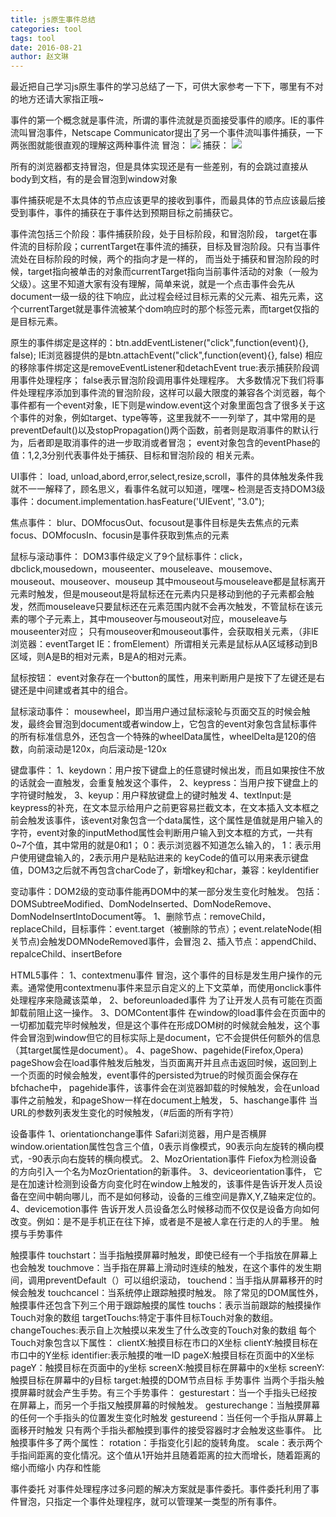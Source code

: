```yaml
---
title: js原生事件总结
categories: tool
tags: tool
date: 2016-08-21
author: 赵文琳
---
```

最近把自己学习js原生事件的学习总结了一下，可供大家参考一下下，哪里有不对的地方还请大家指正哦~
<!-- more -->
事件的第一个概念就是事件流，所谓的事件流就是页面接受事件的顺序。IE的事件流叫冒泡事件，Netscape Communicator提出了另一个事件流叫事件捕获，一下两张图就能很直观的理解这两种事件流
冒泡：
![](/bimg/417.jpg)
捕获：
![](/bimg/418.jpg)

所有的浏览器都支持冒泡，但是具体实现还是有一些差别，有的会跳过<HTML>直接从body到文档，有的是会冒泡到window对象

事件捕获呢是不太具体的节点应该更早的接收到事件，而最具体的节点应该最后接受到事件，事件的捕获在于事件达到预期目标之前捕获它。

事件流包括三个阶段：事件捕获阶段，处于目标阶段，和冒泡阶段，
target在事件流的目标阶段；currentTarget在事件流的捕获，目标及冒泡阶段。只有当事件流处在目标阶段的时候，两个的指向才是一样的， 而当处于捕获和冒泡阶段的时候，target指向被单击的对象而currentTarget指向当前事件活动的对象（一般为父级）。这里不知道大家有没有理解，简单来说，就是一个点击事件会先从document一级一级的往下响应，此过程会经过目标元素的父元素、祖先元素，这个currentTarget就是事件流被某个dom响应时的那个标签元素，而target仅指的是目标元素。

原生的事件绑定是这样的：btn.addEventListener("click",function(event){}, false);
IE浏览器提供的是btn.attachEvent("click",function(event){}, false)
相应的移除事件绑定这是removeEventListener和detachEvent
true:表示捕获阶段调用事件处理程序；
false表示冒泡阶段调用事件处理程序。
大多数情况下我们将事件处理程序添加到事件流的冒泡阶段，这样可以最大限度的兼容各个浏览器，每个事件都有一个event对象，IE下则是window.event这个对象里面包含了很多关于这个事件的对象，例如target、type等等，这里我就不一一列举了，其中常用的是preventDefault()以及stopPropagation()两个函数，前者则是取消事件的默认行为，后者即是取消事件的进一步取消或者冒泡；
event对象包含的eventPhase的值：1,2,3分别代表事件处于捕获、目标和冒泡阶段的
相关元素。

UI事件：
load, unload,abord,error,select,resize,scroll，事件的具体触发条件我就不一一解释了，顾名思义，看事件名就可以知道，嘿嘿~
检测是否支持DOM3级事件：document.implementation.hasFeature('UIEvent', "3.0");

焦点事件：
blur、DOMfocusOut、focusout是事件目标是失去焦点的元素
focus、DOMfocusIn、focusin是事件获取到焦点的元素

鼠标与滚动事件：
DOM3事件级定义了9个鼠标事件：click，dbclick,mousedown，mouseenter、mouseleave、mousemove、mouseout、mouseover、mouseup
其中mouseout与mouseleave都是鼠标离开元素时触发，但是mouseout是将鼠标还在元素内只是移动到他的子元素都会触发，然而mouseleave只要鼠标还在元素范围内就不会再次触发，不管鼠标在该元素的哪个子元素上，其中mouseover与mouseout对应，mouseleave与mouseenter对应；
只有mouseover和mouseout事件，会获取相关元素，（非IE浏览器：eventTarget  IE：fromElement）所谓相关元素是鼠标从A区域移动到B区域，则A是B的相对元素，B是A的相对元素。

鼠标按钮：
event对象存在一个button的属性，用来判断用户是按下了左键还是右键还是中间建或者其中的组合。

鼠标滚动事件：
mousewheel，即当用户通过鼠标滚轮与页面交互的时候会触发，最终会冒泡到document或者window上，它包含的event对象包含鼠标事件的所有标准信息外，还包含一个特殊的wheelData属性，wheelDelta是120的倍数，向前滚动是120x，向后滚动是-120x

键盘事件：
1、keydown：用户按下键盘上的任意键时候出发，而且如果按住不放的话就会一直触发，会重复触发这个事件，
2、keypress：当用户按下键盘上的字符键时触发，
3、keyup：用户释放键盘上的键时触发
4、textInput:是keypress的补充，在文本显示给用户之前更容易拦截文本，在文本插入文本框之前会触发该事件，该event对象包含一个data属性，这个属性是值就是用户输入的字符，event对象的inputMethod属性会判断用户输入到文本框的方式，一共有0~7个值，其中常用的就是0和1；
0：表示浏览器不知道怎么输入的，
1：表示用户使用键盘输入的，2表示用户是粘贴进来的
keyCode的值可以用来表示键盘值，DOM3之后就不再包含charCode了，新增key和char，兼容：keyIdentifier

变动事件：DOM2级的变动事件能再DOM中的某一部分发生变化时触发。
包括：DOMSubtreeModified、DomNodeInserted、DomNodeRemove、DomNodeInsertIntoDocument等。
1、删除节点：removeChild，replaceChild，目标事件：event.target（被删除的节点）；event.relateNode(相关节点)会触发DOMNodeRemoved事件，会冒泡
2、插入节点：appendChild、repalceChild、insertBefore

HTML5事件：
1、contextmenu事件
冒泡，这个事件的目标是发生用户操作的元素。通常使用contextmenu事件来显示自定义的上下文菜单，而使用onclick事件处理程序来隐藏该菜单，
2、beforeunloaded事件
为了让开发人员有可能在页面卸载前阻止这一操作。
3、DOMContent事件
在window的load事件会在页面中的一切都加载完毕时候触发，但是这个事件在形成DOM树的时候就会触发，这个事件会冒泡到window但它的目标实际上是document，它不会提供任何额外的信息（其target属性是document）。
4、pageShow、pagehide(Firefox,Opera)
pageShow会在load事件触发后触发，当页面离开并且点击返回时候，返回到上一个页面的时候会触发，event事件的persisted为true的时候页面会保存在bfchache中，
pagehide事件，该事件会在浏览器卸载的时候触发，会在unload事件之前触发，和pageShow一样在document上触发，
5、haschange事件
当URL的参数列表发生变化的时候触发，（#后面的所有字符）

设备事件
1、orientationchange事件
Safari浏览器，用户是否横屏
window.orientation属性包含三个值，0表示肖像模式，90表示向左旋转的横向模式，-90表示向右旋转的横向模式。
2、MozOrientation事件
Fiefox为检测设备的方向引入一个名为MozOrientation的新事件。
3、deviceorientation事件，
它是在加速计检测到设备方向变化时在window上触发的，该事件是告诉开发人员设备在空间中朝向哪儿，而不是如何移动，设备的三维空间是靠X,Y,Z轴来定位的。
4、devicemotion事件
告诉开发人员设备怎么时候移动而不仅仅是设备方向如何改变。例如：是不是手机正在往下掉，或者是不是被人拿在行走的人的手里。
触摸与手势事件

触摸事件
touchstart：当手指触摸屏幕时触发，即使已经有一个手指放在屏幕上也会触发
touchmove：当手指在屏幕上滑动时连续的触发，在这个事件的发生期间，调用preventDefault（）可以组织滚动，
touchend：当手指从屏幕移开的时候会触发
touchcancel：当系统停止跟踪触摸时触发。
除了常见的DOM属性外，触摸事件还包含下列三个用于跟踪触摸的属性
touchs：表示当前跟踪的触摸操作Touch对象的数组
targetTouchs:特定于事件目标Touch对象的数组。
changeTouches:表示自上次触摸以来发生了什么改变的Touch对象的数组
每个Touch对象包含以下属性：
clientX:触摸目标在市口的X坐标
clientY:触摸目标在市口中的Y坐标
identifier:表示触摸的唯一ID
pageX:触摸目标在页面中的X坐标
pageY：触摸目标在页面中的y坐标
screenX:触摸目标在屏幕中的x坐标
screenY:触摸目标在屏幕中的y目标
target:触摸的DOM节点目标
手势事件
当两个手指头触摸屏幕时就会产生手势。有三个手势事件：
gesturestart：当一个手指头已经按在屏幕上，而另一个手指又触摸屏幕的时候触发。
gesturechange：当触摸屏幕的任何一个手指头的位置发生变化时触发
gestureend：当任何一个手指从屏幕上面移开时触发
只有两个手指头都触摸到事件的接受容器时才会触发这些事件。
比触摸事件多了两个属性：
rotation：手指变化引起的旋转角度。
scale：表示两个手指间距离的变化情况。这个值从1开始并且随着距离的拉大而增长，随着距离的缩小而缩小
内存和性能

事件委托
对事件处理程序过多问题的解决方案就是事件委托。事件委托利用了事件冒泡，只指定一个事件处理程序，就可以管理某一类型的所有事件。
